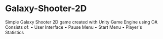 # Galaxy-Shooter-2D
Simple Galaxy Shooter 2D game created with Unity Game Engine using C#.
Consists of:
  • User Interface
  • Pause Menu
  • Start Menu
  • Player's Statistics
